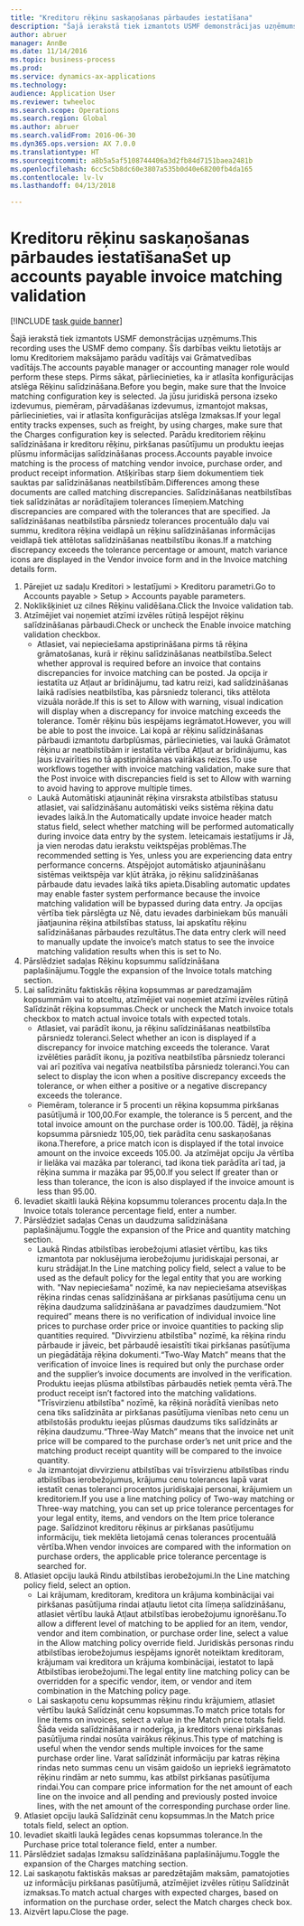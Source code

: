 ```yaml
--- 
title: "Kreditoru rēķinu saskaņošanas pārbaudes iestatīšana"
description: "Šajā ierakstā tiek izmantots USMF demonstrācijas uzņēmums."
author: abruer
manager: AnnBe
ms.date: 11/14/2016
ms.topic: business-process
ms.prod: 
ms.service: dynamics-ax-applications
ms.technology: 
audience: Application User
ms.reviewer: twheeloc
ms.search.scope: Operations
ms.search.region: Global
ms.author: abruer
ms.search.validFrom: 2016-06-30
ms.dyn365.ops.version: AX 7.0.0
ms.translationtype: HT
ms.sourcegitcommit: a8b5a5af5108744406a3d2fb84d7151baea2481b
ms.openlocfilehash: 6cc5c5b8dc60e3807a535b0d40e68200fb4da165
ms.contentlocale: lv-lv
ms.lasthandoff: 04/13/2018

---
```


# <a name="set-up-accounts-payable-invoice-matching-validation"></a><span data-ttu-id="d81b4-103">Kreditoru rēķinu saskaņošanas pārbaudes iestatīšana</span><span class="sxs-lookup"><span data-stu-id="d81b4-103">Set up accounts payable invoice matching validation</span></span>

[!INCLUDE [task guide banner](../../includes/task-guide-banner.md)]

<span data-ttu-id="d81b4-104">Šajā ierakstā tiek izmantots USMF demonstrācijas uzņēmums.</span><span class="sxs-lookup"><span data-stu-id="d81b4-104">This recording uses the USMF demo company.</span></span> <span data-ttu-id="d81b4-105">Šīs darbības veiktu lietotājs ar lomu Kreditoriem maksājamo parādu vadītājs vai Grāmatvedības vadītājs.</span><span class="sxs-lookup"><span data-stu-id="d81b4-105">The accounts payable manager or accounting manager role would perform these steps.</span></span> <span data-ttu-id="d81b4-106">Pirms sākat, pārliecinieties, ka ir atlasīta konfigurācijas atslēga Rēķinu salīdzināšana.</span><span class="sxs-lookup"><span data-stu-id="d81b4-106">Before you begin, make sure that the Invoice matching configuration key is selected.</span></span> <span data-ttu-id="d81b4-107">Ja jūsu juridiskā persona izseko izdevumus, piemēram, pārvadāšanas izdevumus, izmantojot maksas, pārliecinieties, vai ir atlasīta konfigurācijas atslēga Izmaksas.</span><span class="sxs-lookup"><span data-stu-id="d81b4-107">If your legal entity tracks expenses, such as freight, by using charges, make sure that the Charges configuration key is selected.</span></span>  <span data-ttu-id="d81b4-108">Parādu kreditoriem rēķinu salīdzināšana ir kreditoru rēķinu, pirkšanas pasūtījumu un produktu ieejas plūsmu informācijas salīdzināšanas process.</span><span class="sxs-lookup"><span data-stu-id="d81b4-108">Accounts payable invoice matching is the process of matching vendor invoice, purchase order, and product receipt information.</span></span> <span data-ttu-id="d81b4-109">Atšķirības starp šiem dokumentiem tiek sauktas par salīdzināšanas neatbilstībām.</span><span class="sxs-lookup"><span data-stu-id="d81b4-109">Differences among these documents are called matching discrepancies.</span></span> <span data-ttu-id="d81b4-110">Salīdzināšanas neatbilstības tiek salīdzinātas ar norādītajiem tolerances līmeņiem.</span><span class="sxs-lookup"><span data-stu-id="d81b4-110">Matching discrepancies are compared with the tolerances that are specified.</span></span> <span data-ttu-id="d81b4-111">Ja salīdzināšanas neatbilstība pārsniedz tolerances procentuālo daļu vai summu, kreditora rēķina veidlapā un rēķinu salīdzināšanas informācijas veidlapā tiek attēlotas salīdzināšanas neatbilstību ikonas.</span><span class="sxs-lookup"><span data-stu-id="d81b4-111">If a matching discrepancy exceeds the tolerance percentage or amount, match variance icons are displayed in the Vendor invoice form and in the Invoice matching details form.</span></span>

1. <span data-ttu-id="d81b4-112">Pārejiet uz sadaļu Kreditori > Iestatījumi > Kreditoru parametri.</span><span class="sxs-lookup"><span data-stu-id="d81b4-112">Go to Accounts payable > Setup > Accounts payable parameters.</span></span>
2. <span data-ttu-id="d81b4-113">Noklikšķiniet uz cilnes Rēķinu validēšana.</span><span class="sxs-lookup"><span data-stu-id="d81b4-113">Click the Invoice validation tab.</span></span>
3. <span data-ttu-id="d81b4-114">Atzīmējiet vai noņemiet atzīmi izvēles rūtiņā Iespējot rēķinu salīdzināšanas pārbaudi.</span><span class="sxs-lookup"><span data-stu-id="d81b4-114">Check or uncheck the Enable invoice matching validation checkbox.</span></span>
    * <span data-ttu-id="d81b4-115">Atlasiet, vai nepieciešama apstiprināšana pirms tā rēķina grāmatošanas, kurā ir rēķinu salīdzināšanas neatbilstība.</span><span class="sxs-lookup"><span data-stu-id="d81b4-115">Select whether approval is required before an invoice that contains discrepancies for invoice matching can be posted.</span></span> <span data-ttu-id="d81b4-116">Ja opcija ir iestatīta uz Atļaut ar brīdinājumu, tad katru reizi, kad salīdzināšanas laikā radīsies neatbilstība, kas pārsniedz toleranci, tiks attēlota vizuāla norāde.</span><span class="sxs-lookup"><span data-stu-id="d81b4-116">If this is set to Allow with warning, visual indication will display when a discrepancy for invoice matching exceeds the tolerance.</span></span> <span data-ttu-id="d81b4-117">Tomēr rēķinu būs iespējams iegrāmatot.</span><span class="sxs-lookup"><span data-stu-id="d81b4-117">However, you will be able to post the invoice.</span></span> <span data-ttu-id="d81b4-118">Lai kopā ar rēķinu salīdzināšanas pārbaudi izmantotu darbplūsmas, pārliecinieties, vai laukā Grāmatot rēķinu ar neatbilstībām ir iestatīta vērtība Atļaut ar brīdinājumu, kas ļaus izvairīties no tā apstiprināšanas vairākas reizes.</span><span class="sxs-lookup"><span data-stu-id="d81b4-118">To use workflows together with invoice matching validation, make sure that the Post invoice with discrepancies field is set to Allow with warning to avoid having to approve multiple times.</span></span>  
    * <span data-ttu-id="d81b4-119">Laukā Automātiski atjaunināt rēķina virsraksta atbilstības statusu atlasiet, vai salīdzināšanu automātiski veiks sistēma rēķina datu ievades laikā.</span><span class="sxs-lookup"><span data-stu-id="d81b4-119">In the Automatically update invoice header match status field, select whether matching will be performed automatically during invoice data entry by the system.</span></span> <span data-ttu-id="d81b4-120">Ieteicamais iestatījums ir Jā, ja vien nerodas datu ierakstu veiktspējas problēmas.</span><span class="sxs-lookup"><span data-stu-id="d81b4-120">The recommended setting is Yes, unless you are experiencing data entry performance concerns.</span></span> <span data-ttu-id="d81b4-121">Atspējojot automātisko atjaunināšanu sistēmas veiktspēja var kļūt ātrāka, jo rēķinu salīdzināšanas pārbaude datu ievades laikā tiks apieta.</span><span class="sxs-lookup"><span data-stu-id="d81b4-121">Disabling automatic updates may enable faster system performance because the invoice matching validation will be bypassed during data entry.</span></span> <span data-ttu-id="d81b4-122">Ja opcijas vērtība tiek pārslēgta uz Nē, datu ievades darbiniekam būs manuāli jāatjaunina rēķina atbilstības statuss, lai apskatītu rēķinu salīdzināšanas pārbaudes rezultātus.</span><span class="sxs-lookup"><span data-stu-id="d81b4-122">The data entry clerk will need to manually update the invoice’s match status to see the invoice matching validation results when this is set to No.</span></span>  
4. <span data-ttu-id="d81b4-123">Pārslēdziet sadaļas Rēķinu kopsummu salīdzināšana paplašinājumu.</span><span class="sxs-lookup"><span data-stu-id="d81b4-123">Toggle the expansion of the Invoice totals matching section.</span></span>
5. <span data-ttu-id="d81b4-124">Lai salīdzinātu faktiskās rēķina kopsummas ar paredzamajām kopsummām vai to atceltu, atzīmējiet vai noņemiet atzīmi izvēles rūtiņā Salīdzināt rēķina kopsummas.</span><span class="sxs-lookup"><span data-stu-id="d81b4-124">Check or uncheck the Match invoice totals checkbox to match actual invoice totals with expected totals.</span></span>
    * <span data-ttu-id="d81b4-125">Atlasiet, vai parādīt ikonu, ja rēķinu salīdzināšanas neatbilstība pārsniedz toleranci.</span><span class="sxs-lookup"><span data-stu-id="d81b4-125">Select whether an icon is displayed if a discrepancy for invoice matching exceeds the tolerance.</span></span> <span data-ttu-id="d81b4-126">Varat izvēlēties parādīt ikonu, ja pozitīva neatbilstība pārsniedz toleranci vai arī pozitīva vai negatīva neatbilstība pārsniedz toleranci.</span><span class="sxs-lookup"><span data-stu-id="d81b4-126">You can select to display the icon when a positive discrepancy exceeds the tolerance, or when either a positive or a negative discrepancy exceeds the tolerance.</span></span>  
    * <span data-ttu-id="d81b4-127">Piemēram, tolerance ir 5 procenti un rēķina kopsumma pirkšanas pasūtījumā ir 100,00.</span><span class="sxs-lookup"><span data-stu-id="d81b4-127">For example, the tolerance is 5 percent, and the total invoice amount on the purchase order is 100.00.</span></span> <span data-ttu-id="d81b4-128">Tādēļ, ja rēķina kopsumma pārsniedz 105,00, tiek parādīta cenu saskaņošanas ikona.</span><span class="sxs-lookup"><span data-stu-id="d81b4-128">Therefore, a price match icon is displayed if the total invoice amount on the invoice exceeds 105.00.</span></span> <span data-ttu-id="d81b4-129">Ja atzīmējat opciju Ja vērtība ir lielāka vai mazāka par toleranci, tad ikona tiek parādīta arī tad, ja rēķina summa ir mazāka par 95,00.</span><span class="sxs-lookup"><span data-stu-id="d81b4-129">If you select If greater than or less than tolerance, the icon is also displayed if the invoice amount is less than 95.00.</span></span>  
6. <span data-ttu-id="d81b4-130">Ievadiet skaitli laukā Rēķina kopsummu tolerances procentu daļa.</span><span class="sxs-lookup"><span data-stu-id="d81b4-130">In the Invoice totals tolerance percentage field, enter a number.</span></span>
7. <span data-ttu-id="d81b4-131">Pārslēdziet sadaļas Cenas un daudzuma salīdzināšana paplašinājumu.</span><span class="sxs-lookup"><span data-stu-id="d81b4-131">Toggle the expansion of the Price and quantity matching section.</span></span>
    * <span data-ttu-id="d81b4-132">Laukā Rindas atbilstības ierobežojumi atlasiet vērtību, kas tiks izmantota par noklusējuma ierobežojumu juridiskajai personai, ar kuru strādājat.</span><span class="sxs-lookup"><span data-stu-id="d81b4-132">In the Line matching policy field, select a value to be used as the default policy for the legal entity that you are working with.</span></span> <span data-ttu-id="d81b4-133">"Nav nepieciešama" nozīmē, ka nav nepieciešama atsevišķas rēķina rindas cenas salīdzināšana ar pirkšanas pasūtījuma cenu un rēķina daudzuma salīdzināšana ar pavadzīmes daudzumiem.</span><span class="sxs-lookup"><span data-stu-id="d81b4-133">“Not required” means there is no verification of individual invoice line prices to purchase order price or invoice quantities to packing slip quantities required.</span></span> <span data-ttu-id="d81b4-134">"Divvirzienu atbilstība" nozīmē, ka rēķina rindu pārbaude ir jāveic, bet pārbaudē iesaistīti tikai pirkšanas pasūtījuma un piegādātāja rēķina dokumenti.</span><span class="sxs-lookup"><span data-stu-id="d81b4-134">“Two-Way Match” means that the verification of invoice lines is required but only the purchase order and the supplier’s invoice documents are involved in the verification.</span></span> <span data-ttu-id="d81b4-135">Produktu ieejas plūsma atbilstības pārbaudēs netiek ņemta vērā.</span><span class="sxs-lookup"><span data-stu-id="d81b4-135">The product receipt isn’t factored into the matching validations.</span></span> <span data-ttu-id="d81b4-136">"Trīsvirzienu atbilstība" nozīmē, ka rēķinā norādītā vienības neto cena tiks salīdzināta ar pirkšanas pasūtījuma vienības neto cenu un atbilstošās produktu ieejas plūsmas daudzums tiks salīdzināts ar rēķina daudzumu.</span><span class="sxs-lookup"><span data-stu-id="d81b4-136">“Three-Way Match” means that the invoice net unit price will be compared to the purchase order’s net unit price and the matching product receipt quantity will be compared to the invoice quantity.</span></span>  
    * <span data-ttu-id="d81b4-137">Ja izmantojat divvirzienu atbilstības vai trīsvirzienu atbilstības rindu atbilstības ierobežojumus, krājumu cenu tolerances lapā varat iestatīt cenas toleranci procentos juridiskajai personai, krājumiem un kreditoriem.</span><span class="sxs-lookup"><span data-stu-id="d81b4-137">If you use a line matching policy of Two-way matching or Three-way matching, you can set up price tolerance percentages for your legal entity, items, and vendors on the Item price tolerance page.</span></span> <span data-ttu-id="d81b4-138">Salīdzinot kreditoru rēķinus ar pirkšanas pasūtījumu informāciju, tiek meklēta lietojamā cenas tolerances procentuālā vērtība.</span><span class="sxs-lookup"><span data-stu-id="d81b4-138">When vendor invoices are compared with the information on purchase orders, the applicable price tolerance percentage is searched for.</span></span>  
8. <span data-ttu-id="d81b4-139">Atlasiet opciju laukā Rindu atbilstības ierobežojumi.</span><span class="sxs-lookup"><span data-stu-id="d81b4-139">In the Line matching policy field, select an option.</span></span>
    * <span data-ttu-id="d81b4-140">Lai krājumam, kreditoram, kreditora un krājuma kombinācijai vai pirkšanas pasūtījuma rindai atļautu lietot cita līmeņa salīdzināšanu, atlasiet vērtību laukā Atļaut atbilstības ierobežojumu ignorēšanu.</span><span class="sxs-lookup"><span data-stu-id="d81b4-140">To allow a different level of matching to be applied for an item, vendor, vendor and item combination, or purchase order line, select a value in the Allow matching policy override field.</span></span> <span data-ttu-id="d81b4-141">Juridiskās personas rindu atbilstības ierobežojumus iespējams ignorēt noteiktam kreditoram, krājumam vai kreditora un krājuma kombinācijai, iestatot to lapā Atbilstības ierobežojumi.</span><span class="sxs-lookup"><span data-stu-id="d81b4-141">The legal entity line matching policy can be overridden for a specific vendor, item, or vendor and item combination in the Matching policy page.</span></span>  
    * <span data-ttu-id="d81b4-142">Lai saskaņotu cenu kopsummas rēķinu rindu krājumiem, atlasiet vērtību laukā Salīdzināt cenu kopsummas.</span><span class="sxs-lookup"><span data-stu-id="d81b4-142">To match price totals for line items on invoices, select a value in the Match price totals field.</span></span> <span data-ttu-id="d81b4-143">Šāda veida salīdzināšana ir noderīga, ja kreditors vienai pirkšanas pasūtījuma rindai nosūta vairākus rēķinus.</span><span class="sxs-lookup"><span data-stu-id="d81b4-143">This type of matching is useful when the vendor sends multiple invoices for the same purchase order line.</span></span> <span data-ttu-id="d81b4-144">Varat salīdzināt informāciju par katras rēķina rindas neto summas cenu un visām gaidošo un iepriekš iegrāmatoto rēķinu rindām ar neto summu, kas atbilst pirkšanas pasūtījuma rindai.</span><span class="sxs-lookup"><span data-stu-id="d81b4-144">You can compare price information for the net amount of each line on the invoice and all pending and previously posted invoice lines, with the net amount of the corresponding purchase order line.</span></span>  
9. <span data-ttu-id="d81b4-145">Atlasiet opciju laukā Salīdzināt cenu kopsummas.</span><span class="sxs-lookup"><span data-stu-id="d81b4-145">In the Match price totals field, select an option.</span></span>
10. <span data-ttu-id="d81b4-146">Ievadiet skaitli laukā Iegādes cenas kopsummas tolerance.</span><span class="sxs-lookup"><span data-stu-id="d81b4-146">In the Purchase price total tolerance field, enter a number.</span></span>
11. <span data-ttu-id="d81b4-147">Pārslēdziet sadaļas Izmaksu salīdzināšana paplašinājumu.</span><span class="sxs-lookup"><span data-stu-id="d81b4-147">Toggle the expansion of the Charges matching section.</span></span>
12. <span data-ttu-id="d81b4-148">Lai saskaņotu faktiskās maksas ar paredzētajām maksām, pamatojoties uz informāciju pirkšanas pasūtījumā, atzīmējiet izvēles rūtiņu Salīdzināt izmaksas.</span><span class="sxs-lookup"><span data-stu-id="d81b4-148">To match actual charges with expected charges, based on information on the purchase order, select the Match charges check box.</span></span>
13. <span data-ttu-id="d81b4-149">Aizvērt lapu.</span><span class="sxs-lookup"><span data-stu-id="d81b4-149">Close the page.</span></span>


